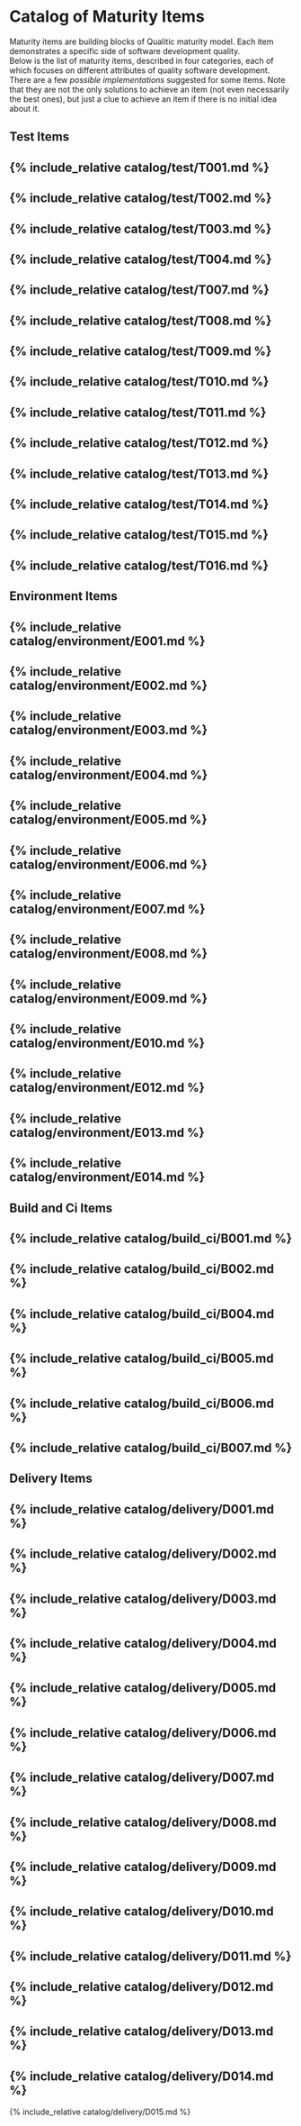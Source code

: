 # Catalog of Maturity Items
Maturity items are building blocks of Qualitic maturity model. Each item demonstrates a specific side of software development quality.  
Below is the list of maturity items, described in four categories, each of which focuses on different attributes of quality software development.  
There are a few _possible implementations_ suggested for some items. Note that they are not the only solutions to achieve an item (not even necessarily the best ones), but just a clue to achieve an item if there is no initial idea about it.  

## Test Items
{% include_relative catalog/test/T001.md %}
---

{% include_relative catalog/test/T002.md %}
---

{% include_relative catalog/test/T003.md %}
---

{% include_relative catalog/test/T004.md %}
---

{% include_relative catalog/test/T007.md %}
---

{% include_relative catalog/test/T008.md %}
---

{% include_relative catalog/test/T009.md %}
---

{% include_relative catalog/test/T010.md %}
---

{% include_relative catalog/test/T011.md %}
---

{% include_relative catalog/test/T012.md %}
---

{% include_relative catalog/test/T013.md %}
---

{% include_relative catalog/test/T014.md %}
---

{% include_relative catalog/test/T015.md %}
---

{% include_relative catalog/test/T016.md %}
---

## Environment Items
{% include_relative catalog/environment/E001.md %}
---

{% include_relative catalog/environment/E002.md %}
---

{% include_relative catalog/environment/E003.md %}
---

{% include_relative catalog/environment/E004.md %}
---

{% include_relative catalog/environment/E005.md %}
---

{% include_relative catalog/environment/E006.md %}
---

{% include_relative catalog/environment/E007.md %}
---

{% include_relative catalog/environment/E008.md %}
---

{% include_relative catalog/environment/E009.md %}
---

{% include_relative catalog/environment/E010.md %}
---

{% include_relative catalog/environment/E012.md %}
---

{% include_relative catalog/environment/E013.md %}
---

{% include_relative catalog/environment/E014.md %}
---

## Build and Ci Items
{% include_relative catalog/build_ci/B001.md %}
---

{% include_relative catalog/build_ci/B002.md %}
---

{% include_relative catalog/build_ci/B004.md %}
---

{% include_relative catalog/build_ci/B005.md %}
---

{% include_relative catalog/build_ci/B006.md %}
---

{% include_relative catalog/build_ci/B007.md %}
---

## Delivery Items
{% include_relative catalog/delivery/D001.md %}
---

{% include_relative catalog/delivery/D002.md %}
---

{% include_relative catalog/delivery/D003.md %}
---

{% include_relative catalog/delivery/D004.md %}
---

{% include_relative catalog/delivery/D005.md %}
---

{% include_relative catalog/delivery/D006.md %}
---

{% include_relative catalog/delivery/D007.md %}
---

{% include_relative catalog/delivery/D008.md %}
---

{% include_relative catalog/delivery/D009.md %}
---

{% include_relative catalog/delivery/D010.md %}
---

{% include_relative catalog/delivery/D011.md %}
---

{% include_relative catalog/delivery/D012.md %}
---

{% include_relative catalog/delivery/D013.md %}
---

{% include_relative catalog/delivery/D014.md %}
---

{% include_relative catalog/delivery/D015.md %}
